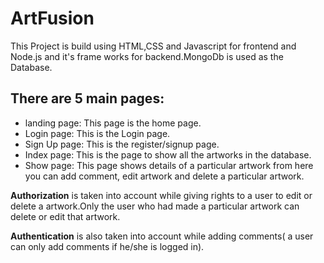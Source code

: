 # ArtFusion
This Project is build using HTML,CSS and Javascript for frontend and Node.js and it's frame works for backend.MongoDb is used as the Database. 

## There are 5 main pages:
* landing page: This page is the home page.
* Login page: This is the Login page.
* Sign Up page: This is the register/signup page.
* Index page: This is the page to show all the artworks in the database.
* Show page: This page shows details of a particular artwork from here you can add comment, edit artwork and delete a particular artwork.

**Authorization** is taken into account while giving rights to a user to edit or delete a artwork.Only the user who had made a particular artwork can delete or edit that artwork. 

**Authentication** is also taken into account while adding comments( a user can only add comments if he/she is logged in).
